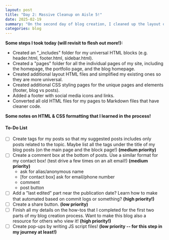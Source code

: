 ```yaml
---
layout: post
title: "Day 2: Massive Cleanup on Aisle 5!"
date: 2025-02-19
summary: "On the second day of blog creation, I cleaned up the layout of my site and the organization of my files so it is much much more intuitive in my repository now. I feel like I have the foundation of my blog fully set up and also fixed the HTML and Markdown integration for other pages of my site besides the blog. I have fixed all my permalinks and created a new folder to host any of my repeated code (e.g. footers and headers across all pages) so I am not writing the same block in every layout or page." 
categories: blog
---
```


**Some steps I took today (will revisit to flesh out more!):**
- Created an "_includes" folder for my universal HTML blocks (e.g. header.html, footer.html, sidebar.html). 
- Created a "pages" folder for all the individual pages of my site, including the homepage, the portfolio page, and the blog homepage. 
- Created additional layout HTML files and simplified my existing ones so they are more universal. 
- Created additional CSS styling pages for the unique pages and elements (footer, blog vs posts). 
- Added a footer with social media icons and links.
- Converted all old HTML files for my pages to Markdown files that have cleaner code. 

**Some notes on HTML & CSS formatting that I learned in the process!**

#### To-Do List

- [ ] Create tags for my posts so that my suggested posts includes only posts related to the topic. Maybe list all the tags under the title of my blog posts (on the main page and the block page!) **(medium priority)**
- [ ] Create a comment box at the bottom of posts. Use a similar format for my contact box! (test drive a few times on an alt email!) **(medium priority)**
    - ask for alias/anonymous name
    - [for contact box] ask for email/phone number
    - comment
    - post button
- [ ] Add a "last edited" part near the publication date? Learn how to make that automated based on commit logs or something? **(high priority!)**
- [ ] Create a share button. **(low priority)**
- [ ] Finish all my details on the how-tos that I completed for the first two parts of my blog creation process. Want to make this blog also a resource for others who view it! **(high priority!)**
- [ ] Create pop-ups by writing JS script files! **(low priority -- for this step in my journey at least!)**